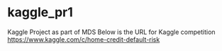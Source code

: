 # kaggle_pr1

Kaggle Project as part of MDS
Below is the URL for Kaggle competition
https://www.kaggle.com/c/home-credit-default-risk